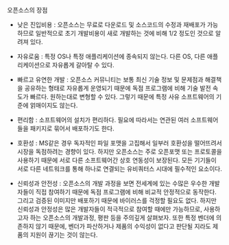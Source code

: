 오픈소스의 장점

 * 낮은 진입비용 : 오픈소스는 무료로 다운로드 및 소스코드의 수정과 재배포가 가능하므로 일반적으로 초기 개발비용이 새로 개발하는 것에 비해 1/2 정도인 것으로 알려져 있다.

 * 자유로움 : 특정 OS나 특정 애플리케이션에 종속되지 않는다. 다른 OS, 다른 애플리케이션으로 자유롭게 갈아탈 수 있다.

 * 빠르고 유연한 개발 : 오픈소스 커뮤니티는 보통 최신 기술 정보 및 문제점과 해결책을 공유하는 형태로 자유롭게 운영되기 때문에 독점 프로그램에 비해 기술 발전 속도가 빠르다. 원하는대로 변형할 수 있다. 그렇기 때문에 특정 사유 소프트웨어의 기준에 얽매이지도 않는다.

 * 편리함 : 소프트웨어의 설치가 편리하다. 필요에 따라서는 연관된 여러 소프트웨어들을 패키지로 묶어서 배포하기도 한다.

 * 호환성 : MS같은 경우 독자적인 파일 포맷을 고집해서 일부러 호환성을 떨어뜨려서 시장을 독점하려는 경향이 있다. 하지만 오픈소스는 주로 오픈포맷 또는 프로토콜을 사용하기 때문에 서로 다른 소프트웨어간 상호 연동성이 보장된다. 모든 기기들이 서로 다른 네트워크를 통해 하나로 연결되는 유비쿼터스 시대에 필수적인 요소이다.

 * 신뢰성과 안전성 : 오픈소스의 개발 과정을 보면 전세계에 있는 수많은 우수한 개발자들이 직접 참여하기 때문에 독점 프로그램에 비해 비교적 안정적으로 동작한다. 그리고 검증된 이미지만 배포하기 때문에 바이러스를 걱정할 필요도 없다. 하지만 신뢰성과 안정성은 많은 개발자들이 적극적으로 참여할 때에만 가능하므로, 사용하고자 하는 오픈소스의 개발과정, 평판 등을 주의깊게 살펴보자. 또한 특정 벤더에 의존하지 않기 때문에, 벤더가 파산하거나 제품의 수익성이 없다고 판단될 지라도 제품의 지원이 끊기는 것이 않는다. 
